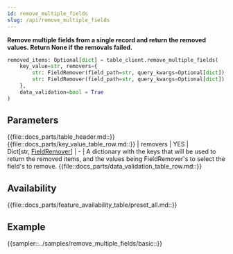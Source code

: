 ```yaml
---
id: remove_multiple_fields
slug: /api/remove_multiple_fields
---
```


**Remove multiple fields from a single record and return the removed values. Return None if the removals failed.**

```python
removed_items: Optional[dict] = table_client.remove_multiple_fields(
    key_value=str, removers={
        str: FieldRemover(field_path=str, query_kwargs=Optional[dict]),
        str: FieldRemover(field_path=str, query_kwargs=Optional[dict])
    },
    data_validation=bool = True
)
```

## Parameters
{{file::docs_parts/table_header.md::}}
{{file::docs_parts/key_value_table_row.md::}}
| removers | YES | Dict[str,&nbsp;[FieldRemover](../api/FieldRemover.md)] | - | A dictionary with the keys that will be used to return the removed items, and the values being FieldRemover's to select the field's to remove.
{{file::docs_parts/data_validation_table_row.md::}}

## Availability
{{file::docs_parts/feature_availability_table/preset_all.md::}}

## Example
{{sampler::../samples/remove_multiple_fields/basic::}}